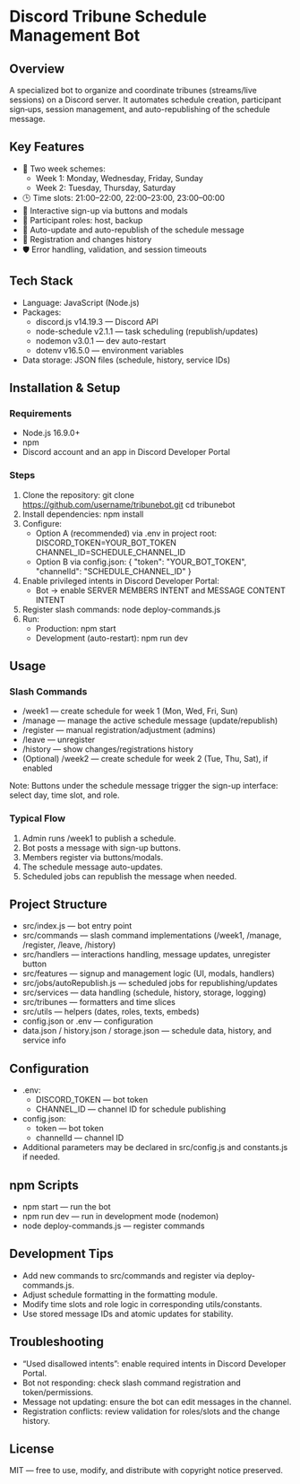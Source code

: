 # Discord Tribune Schedule Management Bot

## Overview
A specialized bot to organize and coordinate tribunes (streams/live sessions) on a Discord server. It automates schedule creation, participant sign‑ups, session management, and auto-republishing of the schedule message.

## Key Features
- 📅 Two week schemes:
  - Week 1: Monday, Wednesday, Friday, Sunday
  - Week 2: Tuesday, Thursday, Saturday
- 🕒 Time slots: 21:00–22:00, 22:00–23:00, 23:00–00:00
- 👥 Interactive sign-up via buttons and modals
- 🧩 Participant roles: host, backup
- 🔄 Auto-update and auto-republish of the schedule message
- 🧠 Registration and changes history
- 🛡️ Error handling, validation, and session timeouts

## Tech Stack
- Language: JavaScript (Node.js)
- Packages:
  - discord.js v14.19.3 — Discord API
  - node-schedule v2.1.1 — task scheduling (republish/updates)
  - nodemon v3.0.1 — dev auto-restart
  - dotenv v16.5.0 — environment variables
- Data storage: JSON files (schedule, history, service IDs)

## Installation & Setup
### Requirements
- Node.js 16.9.0+
- npm
- Discord account and an app in Discord Developer Portal

### Steps
1. Clone the repository:
   git clone https://github.com/username/tribunebot.git
   cd tribunebot
2. Install dependencies:
   npm install
3. Configure:
   - Option A (recommended) via .env in project root:
     DISCORD_TOKEN=YOUR_BOT_TOKEN
     CHANNEL_ID=SCHEDULE_CHANNEL_ID
   - Option B via config.json:
     {
       "token": "YOUR_BOT_TOKEN",
       "channelId": "SCHEDULE_CHANNEL_ID"
     }
4. Enable privileged intents in Discord Developer Portal:
   - Bot → enable SERVER MEMBERS INTENT and MESSAGE CONTENT INTENT
5. Register slash commands:
   node deploy-commands.js
6. Run:
   - Production: npm start
   - Development (auto-restart): npm run dev

## Usage
### Slash Commands
- /week1 — create schedule for week 1 (Mon, Wed, Fri, Sun)
- /manage — manage the active schedule message (update/republish)
- /register — manual registration/adjustment (admins)
- /leave — unregister
- /history — show changes/registrations history
- (Optional) /week2 — create schedule for week 2 (Tue, Thu, Sat), if enabled

Note: Buttons under the schedule message trigger the sign-up interface: select day, time slot, and role.

### Typical Flow
1. Admin runs /week1 to publish a schedule.
2. Bot posts a message with sign-up buttons.
3. Members register via buttons/modals.
4. The schedule message auto-updates.
5. Scheduled jobs can republish the message when needed.

## Project Structure
- src/index.js — bot entry point
- src/commands — slash command implementations (/week1, /manage, /register, /leave, /history)
- src/handlers — interactions handling, message updates, unregister button
- src/features — signup and management logic (UI, modals, handlers)
- src/jobs/autoRepublish.js — scheduled jobs for republishing/updates
- src/services — data handling (schedule, history, storage, logging)
- src/tribunes — formatters and time slices
- src/utils — helpers (dates, roles, texts, embeds)
- config.json or .env — configuration
- data.json / history.json / storage.json — schedule data, history, and service info

## Configuration
- .env:
  - DISCORD_TOKEN — bot token
  - CHANNEL_ID — channel ID for schedule publishing
- config.json:
  - token — bot token
  - channelId — channel ID
- Additional parameters may be declared in src/config.js and constants.js if needed.

## npm Scripts
- npm start — run the bot
- npm run dev — run in development mode (nodemon)
- node deploy-commands.js — register commands

## Development Tips
- Add new commands to src/commands and register via deploy-commands.js.
- Adjust schedule formatting in the formatting module.
- Modify time slots and role logic in corresponding utils/constants.
- Use stored message IDs and atomic updates for stability.

## Troubleshooting
- “Used disallowed intents”: enable required intents in Discord Developer Portal.
- Bot not responding: check slash command registration and token/permissions.
- Message not updating: ensure the bot can edit messages in the channel.
- Registration conflicts: review validation for roles/slots and the change history.

## License
MIT — free to use, modify, and distribute with copyright notice preserved.

